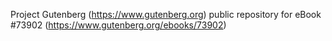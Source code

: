 Project Gutenberg (https://www.gutenberg.org) public repository for
eBook #73902 (https://www.gutenberg.org/ebooks/73902)
